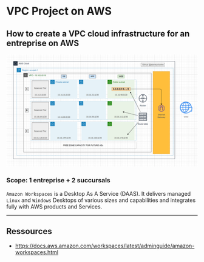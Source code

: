 # VPC Project on AWS

## How to create a VPC cloud infrastructure for an entreprise on AWS

![This is an image](https://github.com/stanleycharles/AWS/blob/main/AWS%20VPC%20Project/AWS%20VPC%20Project%20Diagram.png)

### Scope: 1 entreprise + 2 succursals

`Amazon Workspaces` is a Desktop As A Service (DAAS). 
It delivers managed `Linux` and `Windows` Desktops of various sizes and capabilities and integrates fully with AWS products and Services.


  ---
  
  ## Ressources
   - https://docs.aws.amazon.com/workspaces/latest/adminguide/amazon-workspaces.html
   
